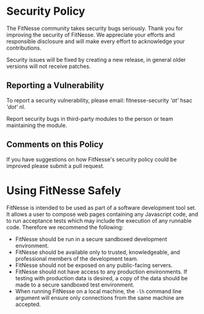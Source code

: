 # Security Policy

The FitNesse community takes security bugs seriously. Thank you for improving the security of FitNesse.
We appreciate your efforts and responsible disclosure and will make every effort to acknowledge your contributions.

Security issues will be fixed by creating a new release, in general older versions will not receive patches.

## Reporting a Vulnerability

To report a security vulnerability, please email: fitnesse-security *'at'* hsac *'dot'* nl.

Report security bugs in third-party modules to the person or team maintaining the module.

## Comments on this Policy

If you have suggestions on how FitNesse's security policy could be improved please submit a pull request.

# Using FitNesse Safely

FitNesse is intended to be used as part of a software development tool set. It allows a user to compose web pages containing any Javascript code, and to run acceptance tests which may include the execution of any runnable code. Therefore we recommend the following:
* FitNesse should be run in a secure sandboxed development environment.
* FitNesse should be available only to trusted, knowledgeable, and professional members of the development team.
* FitNesse should not be exposed on any public-facing servers.
* FitNesse should not have access to any production environments. If testing with production data is desired, a copy of the data should be made to a secure sandboxed test environment.
* When running FitNesse on a local machine, the `-lh` command line argument will ensure only connections from the same machine are accepted. 

